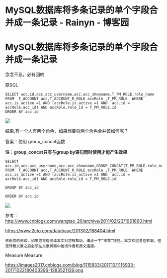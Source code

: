 # MySQL数据库将多条记录的单个字段合并成一条记录 - Rainyn - 博客园
# MySQL数据库将多条记录的单个字段合并成一条记录

念念不忘，必有回响

原SQL

```
SELECT acc.id,acc.acc_username,acc.acc_showname,T_PM_ROLE.role_name FROM  T_ACCOUNT acc,T_ACCOUNT_R_ROLE accRole ,T_PM_ROLE  WHERE acc.is_active =1 AND (accRole.is_active =1 AND  acc.id = accRole.acc_id) AND accRole.role_id = T_PM_ROLE.id
ORDER BY acc.id
```

![](MySQL%E6%95%B0%E6%8D%AE%E5%BA%93%E5%B0%86%E5%A4%9A%E6%9D%A1%E8%AE%B0%E5%BD%95%E7%9A%84%E5%8D%95%E4%B8%AA%E5%AD%97%E6%AE%B5%E5%90%88%E5%B9%B6%E6%88%90%E4%B8%80%E6%9D%A1%E8%AE%B0%E5%BD%95%20-%20Rainyn%20-%20%E5%8D%9A%E5%AE%A2%E5%9B%AD/1115933-20171022175935881-1860546340.png)

结果,有一个人有两个角色，如果想要将两个角色合并该如何呢？

答案：使用 group_concat函数

**注：group_concat只有与group by语句同时使用才能产生效果**

```
SELECT acc.id,acc.acc_username,acc.acc_showname,GROUP_CONCAT(T_PM_ROLE.role_name) FROM  T_ACCOUNT acc,T_ACCOUNT_R_ROLE accRole ,T_PM_ROLE  WHERE acc.is_active =1 AND (accRole.is_active =1 AND  acc.id = accRole.acc_id) AND accRole.role_id = T_PM_ROLE.id
 
GROUP BY acc_id
  
ORDER BY acc.id
```

![](MySQL%E6%95%B0%E6%8D%AE%E5%BA%93%E5%B0%86%E5%A4%9A%E6%9D%A1%E8%AE%B0%E5%BD%95%E7%9A%84%E5%8D%95%E4%B8%AA%E5%AD%97%E6%AE%B5%E5%90%88%E5%B9%B6%E6%88%90%E4%B8%80%E6%9D%A1%E8%AE%B0%E5%BD%95%20-%20Rainyn%20-%20%E5%8D%9A%E5%AE%A2%E5%9B%AD/1115933-20171022180403396-1383521139.png)

参考：http://www.cnblogs.com/wangtao_20/archive/2011/02/23/1961860.html

https://www.2cto.com/database/201302/188404.html

```
感谢您的阅读，如果您觉得阅读本文对您有帮助，请点一下“推荐”按钮。本文欢迎各位转载，但是转载文章之后必须在文章页面中给出作者和原文连接。
```

Measure
Measure

https://images2017.cnblogs.com/blog/1115933/201710/1115933-20171022180403396-1383521139.png